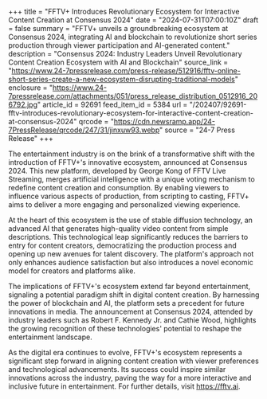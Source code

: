 +++
title = "FFTV+ Introduces Revolutionary Ecosystem for Interactive Content Creation at Consensus 2024"
date = "2024-07-31T07:00:10Z"
draft = false
summary = "FFTV+ unveils a groundbreaking ecosystem at Consensus 2024, integrating AI and blockchain to revolutionize short series production through viewer participation and AI-generated content."
description = "Consensus 2024: Industry Leaders Unveil Revolutionary Content Creation Ecosystem with AI and Blockchain"
source_link = "https://www.24-7pressrelease.com/press-release/512916/fftv-online-short-series-create-a-new-ecosystem-disrupting-traditional-models"
enclosure = "https://www.24-7pressrelease.com/attachments/051/press_release_distribution_0512916_206792.jpg"
article_id = 92691
feed_item_id = 5384
url = "/202407/92691-fftv-introduces-revolutionary-ecosystem-for-interactive-content-creation-at-consensus-2024"
qrcode = "https://cdn.newsramp.app/24-7PressRelease/qrcode/247/31/jinxuw93.webp"
source = "24-7 Press Release"
+++

<p>The entertainment industry is on the brink of a transformative shift with the introduction of FFTV+'s innovative ecosystem, announced at Consensus 2024. This new platform, developed by George Kong of FFTV Live Streaming, merges artificial intelligence with a unique voting mechanism to redefine content creation and consumption. By enabling viewers to influence various aspects of production, from scripting to casting, FFTV+ aims to deliver a more engaging and personalized viewing experience.</p><p>At the heart of this ecosystem is the use of stable diffusion technology, an advanced AI that generates high-quality video content from simple descriptions. This technological leap significantly reduces the barriers to entry for content creators, democratizing the production process and opening up new avenues for talent discovery. The platform's approach not only enhances audience satisfaction but also introduces a novel economic model for creators and platforms alike.</p><p>The implications of FFTV+'s ecosystem extend far beyond entertainment, signaling a potential paradigm shift in digital content creation. By harnessing the power of blockchain and AI, the platform sets a precedent for future innovations in media. The announcement at Consensus 2024, attended by industry leaders such as Robert F. Kennedy Jr. and Cathie Wood, highlights the growing recognition of these technologies' potential to reshape the entertainment landscape.</p><p>As the digital era continues to evolve, FFTV+'s ecosystem represents a significant step forward in aligning content creation with viewer preferences and technological advancements. Its success could inspire similar innovations across the industry, paving the way for a more interactive and inclusive future in entertainment. For further details, visit <a href='https://fftv.ai' rel='nofollow' target='_blank'>https://fftv.ai</a>.</p>